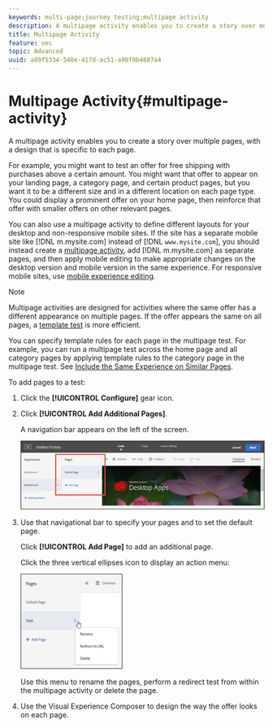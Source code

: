 ```yaml
---
keywords: multi-page;journey testing;multipage activity
description: A multipage activity enables you to create a story over multiple pages, with a design that is specific to each page.
title: Multipage Activity
feature: vec
topic: Advanced
uuid: a89f5334-540e-417d-ac51-a90f8b4687a4
---
```


# Multipage Activity{#multipage-activity}

A multipage activity enables you to create a story over multiple pages, with a design that is specific to each page.

For example, you might want to test an offer for free shipping with purchases above a certain amount. You might want that offer to appear on your landing page, a category page, and certain product pages, but you want it to be a different size and in a different location on each page type. You could display a prominent offer on your home page, then reinforce that offer with smaller offers on other relevant pages.

You can also use a multipage activity to define different layouts for your desktop and non-responsive mobile sites. If the site has a separate mobile site like [!DNL m.mysite.com] instead of [!DNL `www.mysite.com`], you should instead create a [multipage activity](../../c-experiences/c-visual-experience-composer/multipage-activity.md#concept_277E096063E14813AC5D8EDFA1D2ED48), add [!DNL m.mysite.com] as separate pages, and then apply mobile editing to make appropriate changes on the desktop version and mobile version in the same experience. For responsive mobile sites, use [mobile experience editing](../../c-experiences/c-visual-experience-composer/mobile-viewports.md#concept_8E45527C4ABC41D59AA3553BEDC76FA5).

>[!NOTE]
>
>Multipage activities are designed for activities where the same offer has a different appearance on multiple pages. If the offer appears the same on all pages, a [template test](../../c-experiences/c-visual-experience-composer/temtest.md#task_2539D51A18044F82B0D9895636546781) is more efficient.

You can specify template rules for each page in the multipage test. For example, you can run a multipage test across the home page and all category pages by applying template rules to the category page in the multipage test. See [Include the Same Experience on Similar Pages](../../c-experiences/c-visual-experience-composer/temtest.md#task_2539D51A18044F82B0D9895636546781).

To add pages to a test:

1. Click the **[!UICONTROL Configure]** gear icon. 
1. Click **[!UICONTROL Add Additional Pages]**.

   A navigation bar appears on the left of the screen.

   ![](assets/multipage_nav.png)

1. Use that navigational bar to specify your pages and to set the default page.

   Click **[!UICONTROL Add Page]** to add an additional page.

   Click the three vertical ellipses icon to display an action menu:

   ![](assets/multipage_menu.png)

   Use this menu to rename the pages, perform a redirect test from within the multipage activity or delete the page. 

1. Use the Visual Experience Composer to design the way the offer looks on each page.

